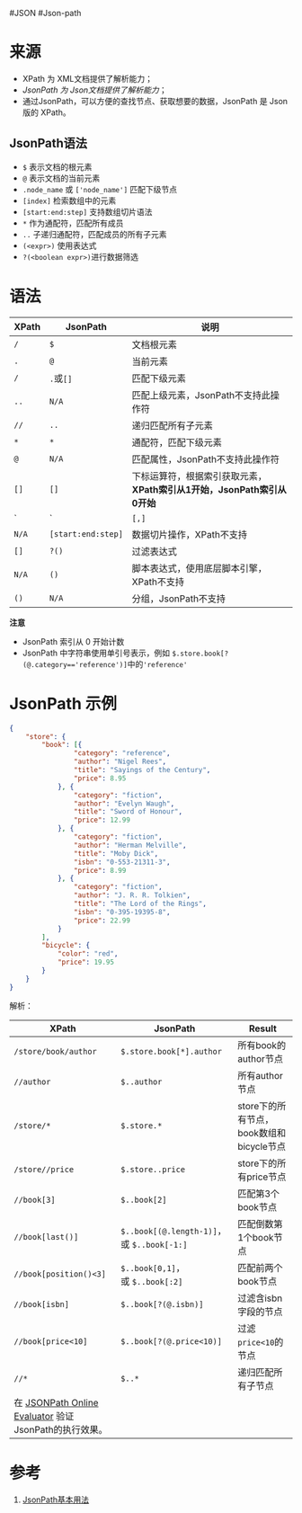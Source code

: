 #JSON #Json-path

# 来源
- XPath 为 XML文档提供了解析能力；
- *JsonPath 为 Json文档提供了解析能力*；
- 通过JsonPath，可以方便的查找节点、获取想要的数据，JsonPath 是 Json 版的 XPath。

## JsonPath语法
-   `$` 表示文档的根元素
-   `@` 表示文档的当前元素
-   `.node_name` 或 `['node_name']` 匹配下级节点
-   `[index]` 检索数组中的元素
-   `[start:end:step]` 支持数组切片语法
-   `*` 作为通配符，匹配所有成员
-   `..` 子递归通配符，匹配成员的所有子元素
-   `(<expr>)` 使用表达式
-   `?(<boolean expr>)`进行数据筛选

# 语法

| XPath | JsonPath           | 说明                                            |
| ----- | ------------------ | --------------------------------------------- |
| `/`   | `$`                | 文档根元素                                         |
| `.`   | `@`                | 当前元素                                          |
| `/`   | `.`或`[]`           | 匹配下级元素               |
| `..`  | `N/A`              | 匹配上级元素，JsonPath不支持此操作符              |
| `//`  | `..`               | 递归匹配所有子元素                  |
| `*`   | `*`                | 通配符，匹配下级元素                                    |
| `@`   | `N/A`              | 匹配属性，JsonPath不支持此操作符                          |
| `[]`  | `[]`               | 下标运算符，根据索引获取元素，**XPath索引从1开始，JsonPath索引从0开始** |
| `     | `                  | `[,]`                                         |
| `N/A` | `[start:end:step]` | 数据切片操作，XPath不支持                               |
| `[]`  | `?()`              | 过滤表达式                                         |
| `N/A` | `()`               | 脚本表达式，使用底层脚本引擎，XPath不支持                       |
| `()`  | `N/A`              | 分组，JsonPath不支持                                |

**注意**
- JsonPath 索引从 0 开始计数
- JsonPath 中字符串使用单引号表示，例如 `$.store.book[?(@.category=='reference')]`中的`'reference'`

# JsonPath 示例
```json
{
    "store": {
        "book": [{
                "category": "reference",
                "author": "Nigel Rees",
                "title": "Sayings of the Century",
                "price": 8.95
            }, {
                "category": "fiction",
                "author": "Evelyn Waugh",
                "title": "Sword of Honour",
                "price": 12.99
            }, {
                "category": "fiction",
                "author": "Herman Melville",
                "title": "Moby Dick",
                "isbn": "0-553-21311-3",
                "price": 8.99
            }, {
                "category": "fiction",
                "author": "J. R. R. Tolkien",
                "title": "The Lord of the Rings",
                "isbn": "0-395-19395-8",
                "price": 22.99
            }
        ],
        "bicycle": {
            "color": "red",
            "price": 19.95
        }
    }
}
```

解析：

| XPath      | JsonPath        | Result                    |
| -----------------------| --------------- | ---------------|
| `/store/book/author`        | `$.store.book[*].author`       | 所有book的author节点    |
| `//author`                     | `$..author`        | 所有author节点       |
| `/store/*`             | `$.store.*`                | store下的所有节点，book数组和bicycle节点 |
| `/store//price`            | `$.store..price`           | store下的所有price节点   |
| `//book[3]`               | `$..book[2]`         | 匹配第3个book节点        |
| `//book[last()]`               | `$..book[(@.length-1)]`，或 `$..book[-1:]` | 匹配倒数第1个book节点                |
| `//book[position()<3]`           | `$..book[0,1]`，或 `$..book[:2]`    | 匹配前两个book节点                  |
| `//book[isbn]`                      | `$..book[?(@.isbn)]`      | 过滤含isbn字段的节点                 |
| `//book[price<10]`          | `$..book[?(@.price<10)]`    | 过滤`price<10`的节点      |
| `//*`                        | `$..*`               | 递归匹配所有子节点        |
| 在 [JSONPath Online Evaluator](http://jsonpath.com/) 验证JsonPath的执行效果。 |                                          |                              |


# 参考
1. [JsonPath基本用法](https://www.cnblogs.com/youring2/p/10942728.html)